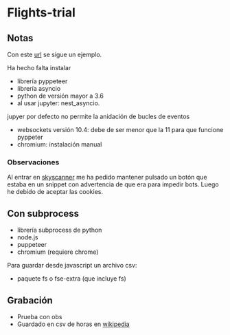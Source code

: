 # Flights-trial

## Notas

Con este [url](https://www.bannerbear.com/blog/pyppeteer-how-to-use-puppeteer-in-python-installation-guide-and-examples/#getting-started-with-pyppeteer) se sigue un ejemplo.

Ha hecho falta instalar 

+ librería pyppeteer
+ librería asyncio
+ python de versión mayor a 3.6
+ al usar jupyter: nest_asyncio.

jupyer por defecto no permite la anidación de bucles de eventos
+ websockets versión 10.4: debe de ser menor que la 11 para que funcione pyppeter
+ chromium: instalación manual


### Observaciones
Al entrar en [skyscanner](https://www.skyscanner.es/) me ha pedido mantener pulsado un botón que estaba en un snippet con advertencia de que era para impedir bots.
Luego he debido de aceptar las cookies. 

## Con subprocess

+ librería subprocess de python
+ node.js
+ puppeteer
+ chromium (requiere chrome)

Para guardar desde javascript un archivo csv:
+ paquete fs o fse-extra (que incluye fs)

## Grabación
+ Prueba con obs
+ Guardado en csv de horas en [wikipedia](https://es.wikipedia.org/wiki/Hora)
